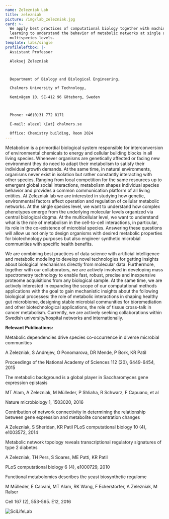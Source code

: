 ```yaml
---
name: Zelezniak Lab
title: zelezniak
picture: /img/lab_zelezniak.jpg
card: >-
  We apply best practices of computational biology together with machine
  learning to understand the behavior of metabolic networks at single and
  multispecies levels.
template: labs/single
profileleftbox: |-
  Assistant Professor

  Aleksej Zelezniak



  Department of Biology and Biological Engineering,

  Chalmers University of Technology,

  Kemivägen 10, SE-412 96 Göteborg, Sweden



  Phone: +46(0)31 772 8171

  E-mail: alezel \[at] chalmers.se

  Office: Chemistry building, Room 2024
---
```

Metabolism is a primordial biological system responsible for interconversion of environmental chemicals to energy and cellular building blocks in all living species. Whenever organisms are genetically affected or facing new environment they do need to adapt their metabolism to satisfy their individual growth demands. At the same time, in natural environments, organisms never exist in isolation but rather constantly interacting with other species. Ranging from local competition for the same resources up to emergent global social interactions, metabolism shapes individual species behavior and provides a common communication platform of all living entities. At Zelezniak lab we are interested in studying how genetic, environmental factors affect operation and regulation of cellular metabolic networks. At the single species level, we want to understand how complex phenotypes emerge from the underlying molecular levels organized via central biological dogma. At the multicellular level, we want to understand what is the role of metabolism in the cell-to-cell interactions, in particular, its role in the co-existence of microbial species. Answering these questions will allow us not only to design organisms with desired metabolic properties for biotechnology purposes but also engineer synthetic microbial communities with specific health benefits.

We are combining best practices of data science with artificial intelligence and metabolic modeling to develop novel technologies for getting insights about biological mechanisms directly from molecular data. Furthermore, together with our collaborators, we are actively involved in developing mass spectrometry technology to enable fast, robust, precise and inexpensive proteome acquisitions from any biological sample. At the same time, we are actively interested in expanding the scope of our computational methods applications with the goal to gain mechanistic insights about the following biological processes: the role of metabolic interactions in shaping healthy gut microbiome, designing stable microbial communities for bioremediation and other biotechnological applications, the role of tissue cross-talk in cancer metabolism. Currently, we are actively seeking collaborations within Swedish university/hospital networks and internationally.



**Relevant Publications:**



Metabolic dependencies drive species co-occurrence in diverse microbial communities

A Zelezniak, S Andrejev, O Ponomarova, DR Mende, P Bork, KR Patil

Proceedings of the National Academy of Sciences 112 (20), 6449-6454, 2015



The metabolic background is a global player in Saccharomyces gene expression epistasis

MT Alam, A Zelezniak, M Mülleder, P Shliaha, R Schwarz, F Capuano, et al

Nature microbiology 1, 1503020, 2016



Contribution of network connectivity in determining the relationship between gene expression and metabolite concentration changes

A Zelezniak, S Sheridan, KR Patil PLoS computational biology 10 (4), e1003572, 2014



Metabolic network topology reveals transcriptional regulatory signatures of type 2 diabetes

A Zelezniak, TH Pers, S Soares, ME Patti, KR Patil

PLoS computational biology 6 (4), e1000729, 2010



Functional metabolomics describes the yeast biosynthetic regulome

M Mülleder, E Calvani, MT Alam, RK Wang, F Eckerstorfer, A Zelezniak, M Ralser

Cell 167 (2), 553-565. E12, 2016 

![SciLifeLab](/img/centre_scilifelab.png)
